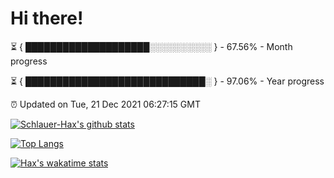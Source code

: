 # Hi there!

⏳ { ████████████████████░░░░░░░░░░ } - 67.56% - Month progress

⏳ { █████████████████████████████░ } - 97.06% - Year progress

⏰ Updated on Tue, 21 Dec 2021 06:27:15 GMT


[![Schlauer-Hax's github stats](https://github-readme-stats.vercel.app/api?username=Schlauer-Hax&show_icons=true&theme=dark&count_private=true)](https://github.com/Schlauer-Hax)


[![Top Langs](https://github-readme-stats.vercel.app/api/top-langs/?username=Schlauer-Hax&layout=compact&theme=dark)](https://github.com/Schlauer-Hax?tab=repositories)


[![Hax's wakatime stats](https://github-readme-stats.vercel.app/api/wakatime?username=Hax&theme=dark)](https://wakatime.com/@Hax)

